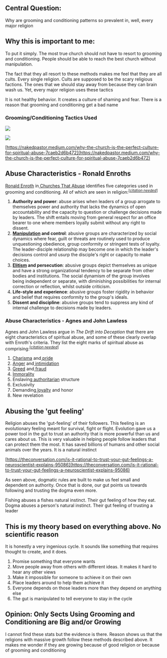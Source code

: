 ## **Central Question:**

Why are grooming and conditioning patterns so prevalent in, well, every major religion


## **Why this is important to me:**

To put it simply. The most true church should not have to resort to grooming and conditioning. People should be able to reach the best church without manipulation.

The fact that they all resort to these methods makes me feel that they are all cults. Every single religion. Cults are supposed to be the scary religious factions. The ones that we should stay away from because they can brain wash us. Yet, every major religion uses these tactics

It is not healthy behavior. It creates a culture of shaming and fear. There is a reason that grooming and conditioning get a bad name


### **Grooming/Conditioning Tactics Used**

![](/assets/images/relabeling.png)

![](/assets/images/pastor.png)

[https://nakedpastor.medium.com/why-the-church-is-the-perfect-culture-for-spiritual-abuse-7caeb2d6b472](https://nakedpastor.medium.com/why-the-church-is-the-perfect-culture-for-spiritual-abuse-7caeb2d6b472)


## **Abuse Characteristics - Ronald Enroths**

[Ronald Enroth](https://en.wikipedia.org/wiki/Ronald_Enroth) in[ Churches That Abuse](https://en.wikipedia.org/wiki/Churches_That_Abuse) identifies five categories used in grooming and conditioning. All of which are seen in religion:<sup>[<em><a href="https://en.wikipedia.org/wiki/Wikipedia:Citation_needed">citation needed</a></em>]</sup>



1. **Authority and power**: abuse arises when leaders of a group arrogate to themselves power and authority that lacks the dynamics of open accountability and the capacity to question or challenge decisions made by leaders. The shift entails moving from general respect for an office bearer to one where members loyally submit without any right to dissent.
2. **[Manipulation](https://en.wikipedia.org/wiki/Psychological_manipulation) and control**: abusive groups are characterized by social dynamics where fear, guilt or threats are routinely used to produce unquestioning obedience, group conformity or stringent tests of loyalty. The leader-disciple relationship may become one in which the leader's decisions control and usurp the disciple's right or capacity to make choices.
3. **[Elitism](https://en.wikipedia.org/wiki/Elitism) and persecution**: abusive groups depict themselves as unique and have a strong organizational tendency to be separate from other bodies and institutions. The social dynamism of the group involves being independent or separate, with diminishing possibilities for internal correction or reflection, whilst outside criticism.
4. **Life-style and experience**: abusive groups foster rigidity in behavior and belief that requires conformity to the group's ideals.
5. **Dissent and discipline**: abusive groups tend to suppress any kind of internal challenge to decisions made by leaders.


### **Abuse Characteristics - Agnes and John Lawless**

Agnes and John Lawless argue in _The Drift into Deception_ that there are eight characteristics of spiritual abuse, and some of these clearly overlap with Enroth's criteria. They list the eight marks of spiritual abuse as comprising:<sup>[<em><a href="https://en.wikipedia.org/wiki/Wikipedia:Citation_needed">citation needed</a></em>]</sup>



1. [Charisma](https://en.wikipedia.org/wiki/Charisma) and[ pride](https://en.wikipedia.org/wiki/Pride)
2. [Anger](https://en.wikipedia.org/wiki/Anger) and[ intimidation](https://en.wikipedia.org/wiki/Intimidation)
3. [Greed](https://en.wikipedia.org/wiki/Seven_deadly_sins#Greed) and[ fraud](https://en.wikipedia.org/wiki/Fraud)
4. [Immorality](https://en.wikipedia.org/wiki/Immorality)
5. Enslaving[ authoritarian](https://en.wikipedia.org/wiki/Authoritarian) structure
6. Exclusivity
7. Demanding[ loyalty](https://en.wikipedia.org/wiki/Loyalty) and honor
8. New revelation


## **Abusing the 'gut feeling'**

Religion abuses the 'gut-feeling' of their followers. This feeling is an evolutionary feeling meant for survival, fight or flight. Evolution gave us a power tool in the gut to trust an authority that is more powerful than us and cares about us.  This is very valuable in helping people follow leaders that can protect them the most. It has saved billions of humans and other social animals over the years. It is a natural instinct

[https://theconversation.com/is-it-rational-to-trust-your-gut-feelings-a-neuroscientist-explains-95086](https://theconversation.com/is-it-rational-to-trust-your-gut-feelings-a-neuroscientist-explains-95086)

As seen above, dogmatic rules are built to make us feel small and dependent on authority. Once that is done, our gut points us towards following and trusting the dogma even more. 

Fishing abuses a fishes natural instinct. Their gut feeling of how they eat. Dogma abuses a person's natural instinct. Their gut feeling of trusting a leader


## **This is my theory based on everything above. No scientific reason**

It is honestly a very ingenious cycle. It sounds like something that requires thought to create, and it does.



1. Promise something that everyone wants
2. Move people away from others with different ideas. It makes it hard to hear any other views
3. Make it impossible for someone to achieve it on their own
4. Place leaders around to help them achieve it
5. Everyone depends on those leaders more than they depend on anything else
6. The gut is manipulated to tell everyone to stay in the cycle


## **Opinion: Only Sects Using Grooming and Conditioning are Big and/or Growing**

I cannot find these stats but the evidence is there. Reason shows us that the religions with massive growth follow these methods described above. It makes me wonder if they are growing because of good religion or because of grooming and conditioning

